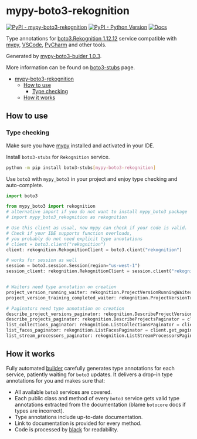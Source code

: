 # mypy-boto3-rekognition

[![PyPI - mypy-boto3-rekognition](https://img.shields.io/pypi/v/mypy-boto3-rekognition.svg?color=blue)](https://pypi.org/project/mypy-boto3-rekognition)
[![PyPI - Python Version](https://img.shields.io/pypi/pyversions/mypy-boto3-rekognition.svg?color=blue)](https://pypi.org/project/mypy-boto3-rekognition)
[![Docs](https://img.shields.io/readthedocs/mypy-boto3-builder.svg?color=blue)](https://mypy-boto3-builder.readthedocs.io/)

Type annotations for
[boto3.Rekognition 1.12.12](https://boto3.amazonaws.com/v1/documentation/api/1.12.12/reference/services/rekognition.html#Rekognition) service
compatible with [mypy](https://github.com/python/mypy), [VSCode](https://code.visualstudio.com/),
[PyCharm](https://www.jetbrains.com/pycharm/) and other tools.

Generated by [mypy-boto3-buider 1.0.3](https://github.com/vemel/mypy_boto3_builder).

More information can be found on [boto3-stubs](https://pypi.org/project/boto3-stubs/) page.

- [mypy-boto3-rekognition](#mypy-boto3-rekognition)
  - [How to use](#how-to-use)
    - [Type checking](#type-checking)
  - [How it works](#how-it-works)

## How to use

### Type checking

Make sure you have [mypy](https://github.com/python/mypy) installed and activated in your IDE.

Install `boto3-stubs` for `Rekognition` service.

```bash
python -m pip install boto3-stubs[mypy-boto3-rekognition]
```

Use `boto3` with `mypy_boto3` in your project and enjoy type checking and auto-complete.

```python
import boto3

from mypy_boto3 import rekognition
# alternative import if you do not want to install mypy_boto3 package
# import mypy_boto3_rekognition as rekognition

# Use this client as usual, now mypy can check if your code is valid.
# Check if your IDE supports function overloads,
# you probably do not need explicit type annotations
# client = boto3.client("rekognition")
client: rekognition.RekognitionClient = boto3.client("rekognition")

# works for session as well
session = boto3.session.Session(region="us-west-1")
session_client: rekognition.RekognitionClient = session.client("rekognition")


# Waiters need type annotation on creation
project_version_running_waiter: rekognition.ProjectVersionRunningWaiter = client.get_waiter("project_version_running")
project_version_training_completed_waiter: rekognition.ProjectVersionTrainingCompletedWaiter = client.get_waiter("project_version_training_completed")

# Paginators need type annotation on creation
describe_project_versions_paginator: rekognition.DescribeProjectVersionsPaginator = client.get_paginator("describe_project_versions")
describe_projects_paginator: rekognition.DescribeProjectsPaginator = client.get_paginator("describe_projects")
list_collections_paginator: rekognition.ListCollectionsPaginator = client.get_paginator("list_collections")
list_faces_paginator: rekognition.ListFacesPaginator = client.get_paginator("list_faces")
list_stream_processors_paginator: rekognition.ListStreamProcessorsPaginator = client.get_paginator("list_stream_processors")
```

## How it works

Fully automated [builder](https://github.com/vemel/mypy_boto3_builder) carefully generates
type annotations for each service, patiently waiting for `boto3` updates. It delivers
a drop-in type annotations for you and makes sure that:

- All available `boto3` services are covered.
- Each public class and method of every `boto3` service gets valid type annotations
  extracted from the documentation (blame `botocore` docs if types are incorrect).
- Type annotations include up-to-date documentation.
- Link to documentation is provided for every method.
- Code is processed by [black](https://github.com/psf/black) for readability.